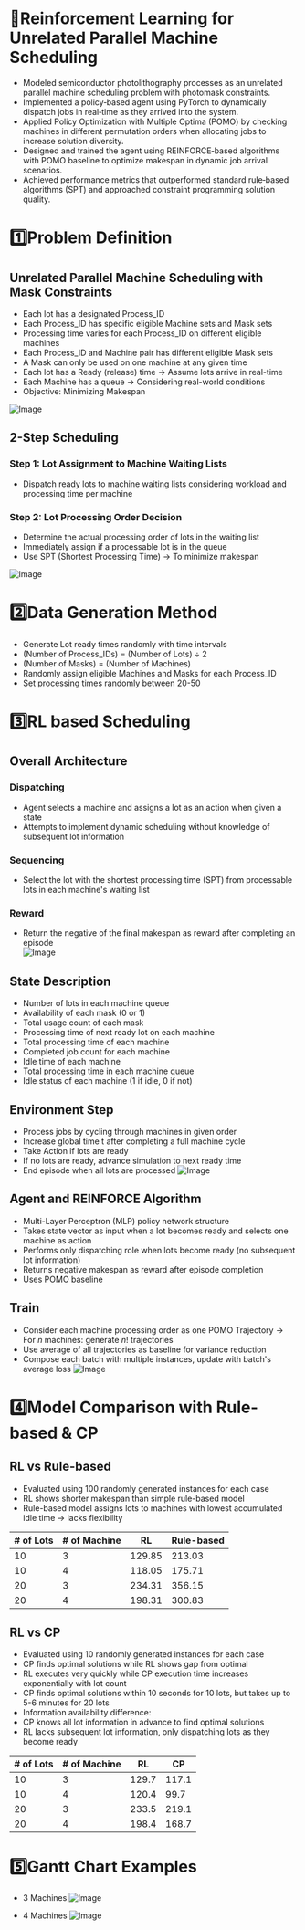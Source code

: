 # 📖Reinforcement Learning for Unrelated Parallel Machine Scheduling
- Modeled semiconductor photolithography processes as an unrelated parallel machine scheduling problem with photomask constraints.
- Implemented a policy‑based agent using PyTorch to dynamically dispatch jobs in real‑time as they arrived into the system.
- Applied Policy Optimization with Multiple Optima (POMO) by checking machines in different permutation orders when allocating jobs to increase solution diversity.
- Designed and trained the agent using REINFORCE‑based algorithms with POMO baseline to optimize makespan in dynamic job arrival scenarios.
- Achieved performance metrics that outperformed standard rule‑based algorithms (SPT) and approached constraint programming solution quality.

# 1️⃣Problem Definition
## Unrelated Parallel Machine Scheduling with Mask Constraints
- Each lot has a designated Process_ID  
- Each Process_ID has specific eligible Machine sets and Mask sets  
- Processing time varies for each Process_ID on different eligible machines  
- Each Process_ID and Machine pair has different eligible Mask sets  
- A Mask can only be used on one machine at any given time  
- Each lot has a Ready (release) time → Assume lots arrive in real-time  
- Each Machine has a queue → Considering real-world conditions  
- Objective: Minimizing Makespan  

![Image](https://github.com/user-attachments/assets/8892cbc8-10d3-4129-b67e-9a1773b0b1e7)

## 2-Step Scheduling
### Step 1: Lot Assignment to Machine Waiting Lists
* Dispatch ready lots to machine waiting lists considering workload and processing time per machine

### Step 2: Lot Processing Order Decision
* Determine the actual processing order of lots in the waiting list
* Immediately assign if a processable lot is in the queue
* Use SPT (Shortest Processing Time) → To minimize makespan

![Image](https://github.com/user-attachments/assets/4aec74a5-9ca5-4890-8792-dedb9293cad8)

# 2️⃣Data Generation Method
* Generate Lot ready times randomly with time intervals
* (Number of Process_IDs) = (Number of Lots) ÷ 2
* (Number of Masks) = (Number of Machines)
* Randomly assign eligible Machines and Masks for each Process_ID
* Set processing times randomly between 20-50

# 3️⃣RL based Scheduling
## Overall Architecture
### Dispatching
* Agent selects a machine and assigns a lot as an action when given a state
* Attempts to implement dynamic scheduling without knowledge of subsequent lot information

### Sequencing
* Select the lot with the shortest processing time (SPT) from processable lots in each machine's waiting list

### Reward
* Return the negative of the final makespan as reward after completing an episode  
![Image](https://github.com/user-attachments/assets/eb250de0-c8e1-4c62-8af3-4411bfa00ce7)

## State Description
- Number of lots in each machine queue
- Availability of each mask (0 or 1)
- Total usage count of each mask
- Processing time of next ready lot on each machine
- Total processing time of each machine
- Completed job count for each machine
- Idle time of each machine
- Total processing time in each machine queue
- Idle status of each machine (1 if idle, 0 if not)

## Environment Step
* Process jobs by cycling through machines in given order
* Increase global time t after completing a full machine cycle
* Take Action if lots are ready
* If no lots are ready, advance simulation to next ready time
* End episode when all lots are processed
![Image](https://github.com/user-attachments/assets/46c445ab-bd87-4990-a8f0-1365110e0d22)

## Agent and REINFORCE Algorithm
* Multi-Layer Perceptron (MLP) policy network structure
* Takes state vector as input when a lot becomes ready and selects one machine as action
* Performs only dispatching role when lots become ready (no subsequent lot information)
* Returns negative makespan as reward after episode completion
* Uses POMO baseline

## Train
* Consider each machine processing order as one POMO Trajectory → For $n$ machines: generate $n!$ trajectories
* Use average of all trajectories as baseline for variance reduction
* Compose each batch with multiple instances, update with batch's average loss
![Image](https://github.com/user-attachments/assets/a0b6574d-6214-4b0a-ba57-bddf27c0cb32)

# 4️⃣Model Comparison with Rule-based & CP
## RL vs Rule-based
* Evaluated using 100 randomly generated instances for each case
* RL shows shorter makespan than simple rule-based model
* Rule-based model assigns lots to machines with lowest accumulated idle time → lacks flexibility

| # of Lots | # of Machine | RL | Rule-based |
|-----------|--------------|-----|------------|
| 10 | 3 | 129.85 | 213.03 |
| 10 | 4 | 118.05 | 175.71 |
| 20 | 3 | 234.31 | 356.15 |
| 20 | 4 | 198.31 | 300.83 |

## RL vs CP
* Evaluated using 10 randomly generated instances for each case
* CP finds optimal solutions while RL shows gap from optimal
* RL executes very quickly while CP execution time increases exponentially with lot count
* CP finds optimal solutions within 10 seconds for 10 lots, but takes up to 5-6 minutes for 20 lots
* Information availability difference:
 * CP knows all lot information in advance to find optimal solutions
 * RL lacks subsequent lot information, only dispatching lots as they become ready

| # of Lots | # of Machine | RL | CP |
|-----------|--------------|-----|-----|
| 10 | 3 | 129.7 | 117.1 |
| 10 | 4 | 120.4 | 99.7 |
| 20 | 3 | 233.5 | 219.1 |
| 20 | 4 | 198.4 | 168.7 |

# 5️⃣Gantt Chart Examples
- 3 Machines
![Image](https://github.com/user-attachments/assets/2b0e2f7d-ce86-4a02-9989-788590be9c5a)

- 4 Machines
![Image](https://github.com/user-attachments/assets/6d9c1fe0-fe30-46f4-a6e8-a67bc8007409)
